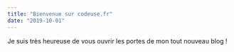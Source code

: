 ```yaml
---
title: "Bienvenue sur codeuse.fr"
date: "2019-10-01"
---
```


Je suis très heureuse de vous ouvrir les portes de mon tout nouveau blog !

